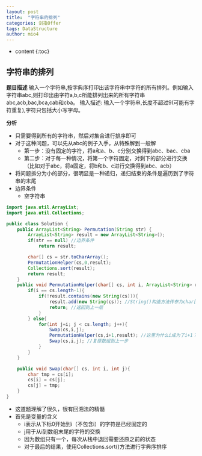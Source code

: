 ```yaml
---
layout: post
title:  "字符串的排列"
categories: 剑指Offer  
tags: DataStructure
author: mio4
---
```


* content
{:toc}






## 字符串的排列

**题目描述**
输入一个字符串,按字典序打印出该字符串中字符的所有排列。例如输入字符串abc,则打印出由字符a,b,c所能排列出来的所有字符串abc,acb,bac,bca,cab和cba。
输入描述:
输入一个字符串,长度不超过9(可能有字符重复),字符只包括大小写字母。

**分析**

 - 只需要得到所有的字符串，然后对集合进行排序即可
 - 对于这种问题，可以先从abc的例子入手，从特殊解到一般解
   - 第一步：没有固定的字符，将a和a、b、c分别交换得到abc、bac、cba
   - 第二步：对于每一种情况，将第一个字符固定，对剩下的部分进行交换（比如对于abc，将a固定，将b和b、c进行交换得到abc、acb）
 - 将问题拆分为小的部分，很明显是一种递归，递归结束的条件是遍历到了字符串的末尾
 - 边界条件
   - 空字符串

```java
import java.util.ArrayList;
import java.util.Collections;

public class Solution {
	public ArrayList<String> Permutation(String str) {
		ArrayList<String> result = new ArrayList<String>();
		if(str == null) //边界条件
			return result;

		char[] cs = str.toCharArray();
		PermutationHelper(cs,0,result);
		Collections.sort(result);
		return result;
	}
	public void PermutationHelper(char[] cs, int i, ArrayList<String> result){ //字符集合，固定元素位置，结果集
		if(i == cs.length-1){
			if(!result.contains(new String(cs))){
				result.add(new String(cs)); //String()构造方法传参为char[]数组，生成字符串
				return; //返回到上一层
			}
		} else{
			for(int j=i; j < cs.length; j++){
				Swap(cs,i,j);
				PermutationHelper(cs,i+1,result); //这里为什么i成为了i+1？表示当前层的交换进行成功，第i个元素已经固定
				Swap(cs,i,j); //复原数组到上一步
			}
		}
	}

	public void Swap(char[] cs, int i, int j){
		char tmp = cs[i];
		cs[i] = cs[j];
		cs[j] = tmp;
	}
}
```

 - 这道题理解了很久，很有回溯法的精髓
 - 首先是变量的含义
   - i表示从下标0开始到i（不包含i）的字符是已经固定的
   - j用于从i到数组末尾的字符的交换
   - 因为数组只有一个，每次从栈中退回需要还原之前的状态
   - 对于最后的结果，使用Collections.sort()方法进行字典序排序